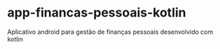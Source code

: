 # app-financas-pessoais-kotlin
Aplicativo android para gestão de finanças pessoais desenvolvido com kotlin
